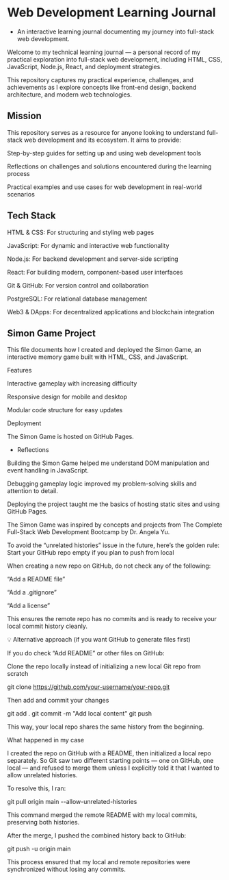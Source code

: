 # Web Development Learning Journal

* An interactive learning journal documenting my journey into full-stack web development.

Welcome to my technical learning journal — a personal record of my practical exploration into full-stack web development, including HTML, CSS, JavaScript, Node.js, React, and deployment strategies.

This repository captures my practical experience, challenges, and achievements as I explore concepts like front-end design, backend architecture, and modern web technologies.

## Mission

This repository serves as a resource for anyone looking to understand full-stack web development and its ecosystem. It aims to provide:

Step-by-step guides for setting up and using web development tools

Reflections on challenges and solutions encountered during the learning process

Practical examples and use cases for web development in real-world scenarios

## Tech Stack

HTML & CSS: For structuring and styling web pages

JavaScript: For dynamic and interactive web functionality

Node.js: For backend development and server-side scripting

React: For building modern, component-based user interfaces

Git & GitHub: For version control and collaboration

PostgreSQL: For relational database management

Web3 & DApps: For decentralized applications and blockchain integration

## Simon Game Project

This file documents how I created and deployed the Simon Game, an interactive memory game built with HTML, CSS, and JavaScript.

Features

Interactive gameplay with increasing difficulty

Responsive design for mobile and desktop

Modular code structure for easy updates

Deployment

The Simon Game is hosted on GitHub Pages.

* Reflections

Building the Simon Game helped me understand DOM manipulation and event handling in JavaScript.

Debugging gameplay logic improved my problem-solving skills and attention to detail.

Deploying the project taught me the basics of hosting static sites and using GitHub Pages.

The Simon Game was inspired by concepts and projects from The Complete Full-Stack Web Development Bootcamp by Dr. Angela Yu.

To avoid the “unrelated histories” issue in the future, here’s the golden rule:
Start your GitHub repo empty if you plan to push from local

When creating a new repo on GitHub, do not check any of the following:

“Add a README file”

“Add a .gitignore”

“Add a license”

This ensures the remote repo has no commits and is ready to receive your local commit history cleanly.

💡 Alternative approach (if you want GitHub to generate files first)

If you do check “Add README” or other files on GitHub:

Clone the repo locally instead of initializing a new local Git repo from scratch

git clone https://github.com/your-username/your-repo.git

Then add and commit your changes

git add .
git commit -m "Add local content"
git push

This way, your local repo shares the same history from the beginning.

What happened in my case

I created the repo on GitHub with a README, then initialized a local repo separately. So Git saw two different starting points — one on GitHub, one local — and refused to merge them unless I explicitly told it that I wanted to allow unrelated histories.

To resolve this, I ran:

git pull origin main --allow-unrelated-histories

This command merged the remote README with my local commits, preserving both histories.

After the merge, I pushed the combined history back to GitHub:

git push -u origin main

This process ensured that my local and remote repositories were synchronized without losing any commits.



